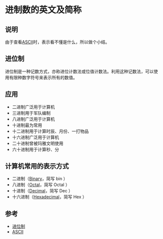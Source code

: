 # 进制数的英文及简称
## 说明
由于查看[ASCII](http://www.robelle.com/smugbook/ascii.html)时，表示看不懂是什么，所以做个小结。
## 进位制
进位制是一种记数方式，亦称进位计数法或位值计数法。利用这种记数法，可以使用有限种数字符号来表示所有的数值。
## 应用
- 二进制广泛用于计算机
- 三进制用于军队编制
- 八进制广泛用于计算机
- 十进制最为常用
- 十二进制用于计算时辰、月份、一打物品
- 十六进制广泛用于计算机
- 二十进制曾被玛雅文明使用
- 六十进制用于计算秒、分
## 计算机常用的表示方式
- 二进制（[Binary](https://en.wikipedia.org/wiki/Binary_number)，简写 bin ）
- 八进制（[Octal](https://en.wikipedia.org/wiki/Octal)，简写 Octal ）
- 十进制（[Decimal](https://en.wikipedia.org/wiki/Decimal)，简写 Dec ）
- 十六进制（[Hexadecimal](https://en.wikipedia.org/wiki/Hexadecimal)，简写 Hex ）
## 参考
- [进位制](https://zh.wikipedia.org/wiki/%E8%BF%9B%E4%BD%8D%E5%88%B6)
- [ASCII](http://www.robelle.com/smugbook/ascii.html)
